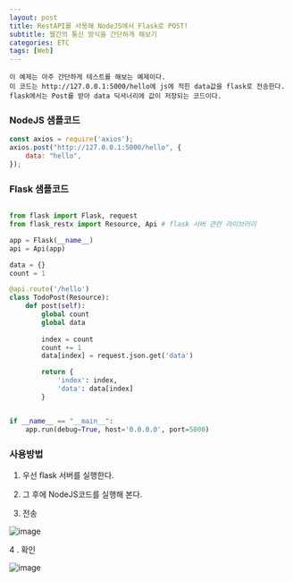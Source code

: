 ```yaml
---
layout: post
title: RestAPI를 사용해 NodeJS에서 Flask로 POST!
subtitle: 웹간의 통신 방식을 간단하게 해보기
categories: ETC
tags: [Web]
---
```


```
이 예제는 아주 간단하게 테스트를 해보는 예제이다.
이 코드는 http://127.0.0.1:5000/hello에 js에 적힌 data값을 flask로 전송한다.
flask에서는 Post를 받아 data 딕셔너리에 값이 저장되는 코드이다.
```


### NodeJS 샘플코드

```javascript
const axios = require('axios');
axios.post("http://127.0.0.1:5000/hello", { 
	data: "hello",
});
```


### Flask 샘플코드

```python

from flask import Flask, request
from flask_restx import Resource, Api # flask 서버 관련 라이브러리

app = Flask(__name__)
api = Api(app)

data = {}
count = 1

@api.route('/hello')
class TodoPost(Resource):
    def post(self):
        global count
        global data
        
        index = count
        count += 1
        data[index] = request.json.get('data')

        return {
            'index': index,
            'data': data[index]
        }


if __name__ == "__main__":
    app.run(debug=True, host='0.0.0.0', port=5000)


```


### 사용방법

1. 우선 flask 서버를 실행한다.
2. 그 후에 NodeJS코드를 실행해 본다.

 
3. 전송

![image](https://user-images.githubusercontent.com/62547169/130900678-53880194-42c2-45b1-b093-e6f7cb7c1887.png)



4 . 확인


![image](https://user-images.githubusercontent.com/62547169/130900743-98334ead-99e1-4720-981b-b30e254d4586.png)


